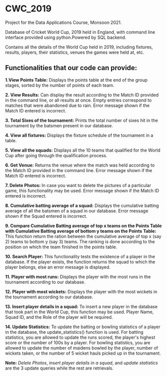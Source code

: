 # CWC_2019

Project for the Data Applications Course, Monsoon 2021.

Database of Cricket World Cup, 2019 held in England, with command line interface provided using python.Powered by SQL backend.

Contains all the details of the World Cup held in 2019, including fixtures, results, players, their statistics, venues the games were held at, etc. 

## Functionalities that our code can provide:

**1.View Points Table:**
Displays the points table at the end of the group stages, sorted by the number of points of each team.

**2. View Results:**
Can display the result according to the Match ID provided in the command line, or all results at once. Empty entries correspond to matches that were abandoned due to rain. Error message shown if the Match ID entered is incorrect.

**3. Total Sixes of the tournament:**
Prints the total number of sixes hit in the tournament by the batsmen present in our database.

**4. View all fixtures:**
Displays the fixture schedule of the tournament in a table.

**5. View all the squads:**
Displays all the 10 teams that qualified for the World Cup after going through the qualification process.

**6. Get Venue:**
Returns the venue where the match was held according to the Match ID provided in the command line. Error message shown if the Match ID entered is incorrect.

**7. Delete Photos:**
In case you want to delete the pictures of a particular game, this functionality may be used. Error message shown if the Match ID entered is incorrect.

**8. Cumulative batting average of a squad:**
Displays the cumulative batting average of all the batsmen of a squad in our database. Error message shown if the Squad entered is incorrect.

**9. Compare Cumulative Batting average of top x teams on the Points Table with Cumulative Batting average of bottom y teams on the Points Table:**
This function return the ration between the cumulative average of top x (say 2) teams to bottom y (say 3) teams. The ranking is done according to the position on which the team finished in the points table.

**10. Search Player:**
This functionality tests the existence of a player in the database. If the player exists, the function returns the squad to which the player belongs, else an error message is displayed.

**11. Player with most runs:**
Displays the player with the most runs in the tournament according to our database.

**12. Player with most wickets:**
Displays the player with the most wickets in the tournament according to our database.

**13. Insert player details in a squad:**
To insert a new player in the database that took part in the World Cup, this function may be used. Player Name, Squad ID, and the Role of the player will be required.

**14. Update Statistics:**
To update the batting or bowling statistics of a player in the database, the update_statistics() function is used. For batting statistics, you are allowed to update the runs scored, the player's highest score or the number of 100s by a player. For bowling statistics, you are allowed to update the number of maidens bowled by the player, number of wickets taken, or the number of 5 wicket hauls picked up in the tournament.

**Note:** *Delete Photos*, *insert player details in a squad*, and *update statistics* are the 3 update queries while the rest are retrievals. 
